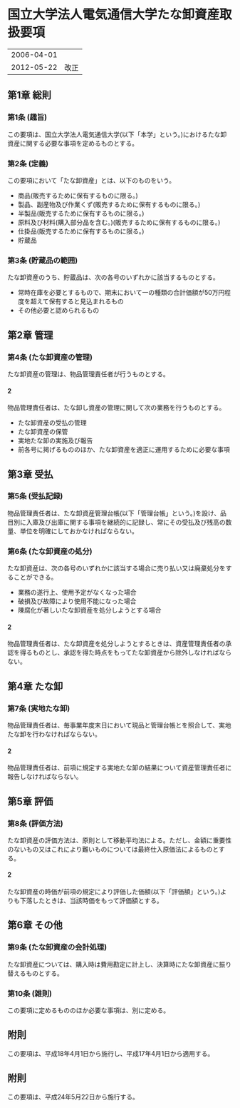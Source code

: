 # 国立大学法人電気通信大学たな卸資産取扱要項

|||
|---|---|
|2006-04-01||
|2012-05-22|改正|

## 第1章 総則

### 第1条 (趣旨)
この要項は、国立大学法人電気通信大学(以下「本学」という。)におけるたな卸資産に関する必要な事項を定めるものとする。

### 第2条 (定義)
この要項において「たな卸資産」とは、以下のものをいう。
- 商品(販売するために保有するものに限る。)
- 製品、副産物及び作業くず(販売するために保有するものに限る。)
- 半製品(販売するために保有するものに限る。)
- 原料及び材料(購入部分品を含む。)(販売するために保有するものに限る。)
- 仕掛品(販売するために保有するものに限る。)
- 貯蔵品

### 第3条 (貯蔵品の範囲)
たな卸資産のうち、貯蔵品は、次の各号のいずれかに該当するものとする。
- 常時在庫を必要とするもので、期末において一の種類の合計価額が50万円程度を超えて保有すると見込まれるもの
- その他必要と認められるもの

## 第2章 管理

### 第4条 (たな卸資産の管理)
たな卸資産の管理は、物品管理責任者が行うものとする。

#### 2
物品管理責任者は、たな卸し資産の管理に関して次の業務を行うものとする。
- たな卸資産の受払の管理
- たな卸資産の保管
- 実地たな卸の実施及び報告
- 前各号に掲げるもののほか、たな卸資産を適正に運用するために必要な事項

## 第3章 受払

### 第5条 (受払記録)
物品管理責任者は、たな卸資産管理台帳(以下「管理台帳」という。)を設け、品目別に入庫及び出庫に関する事項を継続的に記録し、常にその受払及び残高の数量、単位を明確にしておかなければならない。

### 第6条 (たな卸資産の処分)
たな卸資産は、次の各号のいずれかに該当する場合に売り払い又は廃棄処分をすることができる。
- 業務の遂行上、使用予定がなくなった場合
- 破損及び故障により使用不能になった場合
- 陳腐化が著しいたな卸資産を処分しようとする場合

#### 2
物品管理責任者は、たな卸資産を処分しようとするときは、資産管理責任者の承認を得るものとし、承認を得た時点をもってたな卸資産から除外しなければならない。

## 第4章 たな卸

### 第7条 (実地たな卸)
物品管理責任者は、毎事業年度末日において現品と管理台帳とを照合して、実地たな卸を行わなければならない。

#### 2
物品管理責任者は、前項に規定する実地たな卸の結果について資産管理責任者に報告しなければならない。

## 第5章 評価

### 第8条 (評価方法)
たな卸資産の評価方法は、原則として移動平均法による。ただし、金額に重要性のないもの又はこれにより難いものについては最終仕入原価法によるものとする。

#### 2
たな卸資産の時価が前項の規定により評価した価額(以下「評価額」という。)よりも下落したときは、当該時価をもって評価額とする。

## 第6章 その他

### 第9条 (たな卸資産の会計処理)
たな卸資産については、購入時は費用勘定に計上し、決算時にたな卸資産に振り替えるものとする。

### 第10条 (雑則)
この要項に定めるもののほか必要な事項は、別に定める。

## 附則
この要項は、平成18年4月1日から施行し、平成17年4月1日から適用する。

## 附則
この要項は、平成24年5月22日から施行する。
